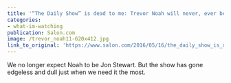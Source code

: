 ```yaml
---
title: '“The Daily Show” is dead to me: Trevor Noah will never, ever be good at his job'
categories: 
- what-im-watching
publication: Salon.com
image: /trevor_noah11-620x412.jpg
link_to_original: 'https://www.salon.com/2016/05/16/the_daily_show_is_dead_to_me_trevor_noah_will_never_ever_be_good_at_his_job_also_thanks_a_lot_for_donald_trump/'
---
```



We no longer expect Noah to be Jon Stewart. But the show has gone edgeless and dull just when we need it the most.
